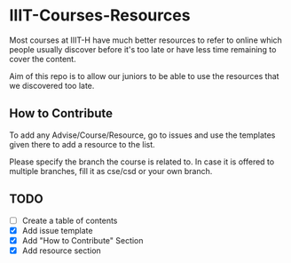 # IIIT-Courses-Resources

Most courses at IIIT-H have much better resources to refer to online
which people usually discover before it's too late or have less time
remaining to cover the content. 

Aim of this repo is to allow our juniors to be able to use the resources
that we discovered too late.

## How to Contribute

To add any Advise/Course/Resource, go to issues and use the templates given
there to add a resource to the list. 

Please specify the branch the course is related to. In case it is offered
to multiple branches, fill it as cse/csd or your own branch.

## TODO

- [ ] Create a table of contents
- [x] Add issue template
- [x] Add "How to Contribute" Section
- [x] Add resource section
